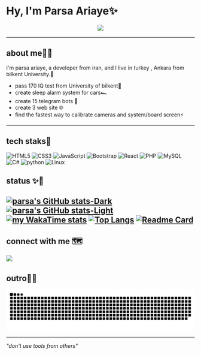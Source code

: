 # Hy, I'm Parsa Ariaye✨️
<p align="center">
  <a href="https://github.com/japanse-samurai">
    <img src="https://readme-typing-svg.herokuapp.com?color=00FF00&center=true&vCenter=true&lines=Frontend+developer+|+tg+developer;machine+learning+|+networke;creating+tools;good+luck!;!!!%E2%9C%A8" />
  </a>
</p>

---

## about me🚶‍♂️
I'm parsa ariaye, a developer from iran, and I live in turkey , Ankara from bilkent University.👾
- pass 170 IQ test from University of bilkent🧠
- create sleep alarm system for cars🏎️
- create 15 telegram bots 🤖
- create 3 web site 🌐
- find the fastest way to calibrate cameras and system/board screen⚡

---
## tech staks👾
![HTML5](https://img.shields.io/badge/html5-%23E34F26.svg?style=for-the-badge&logo=html5&logoColor=black) ![CSS3](https://img.shields.io/badge/css3-%231572B6.svg?style=for-the-badge&logo=css3&logoColor=black) ![JavaScript](https://img.shields.io/badge/javascript-%23323330.svg?style=for-the-badge&logo=javascript&logoColor=black) ![Bootstrap](https://img.shields.io/badge/bootstrap-%238511FA.svg?style=for-the-badge&logo=bootstrap&logoColor=black) ![React](https://img.shields.io/badge/react-%2320232a.svg?style=for-the-badge&logo=react&logoColor=black) ![PHP](https://img.shields.io/badge/php-%23777BB4.svg?style=for-the-badge&logo=php&logoColor=black) ![MySQL](https://img.shields.io/badge/mysql-4479A1.svg?style=for-the-badge&logo=mysql&logoColor=black) ![C#](https://img.shields.io/badge/c%23-%23239120.svg?style=for-the-badge&logo=csharp&logoColor=black) ![python](https://img.shields.io/badge/python-%23E34F26.svg?style=for-the-badge&logo=python&logoColor=black)
![Linux](https://img.shields.io/badge/linux-%23E34F26.svg?style=for-the-badge&logo=linux&logoColor=black)

## status ✨️👾
[![parsa's GitHub stats-Dark](https://github-readme-stats.vercel.app/api?username=parsa-ariaye\&show_icons=true\&theme=dark#gh-dark-mode-only)](https://github.com/anuraghazra/github-readme-stats#responsive-card-theme#gh-dark-mode-only)
[![parsa's GitHub stats-Light](https://github-readme-stats.vercel.app/api?username=parsa-ariaye\&show_icons=true\&theme=default#gh-light-mode-only)](https://github.com/anuraghazra/github-readme-stats#responsive-card-theme#gh-light-mode-only)
[![my WakaTime stats](https://github-readme-stats.vercel.app/api/wakatime?username=parsa-ariaye)](https://github.com/parsa-ariaye)
[![Top Langs](https://github-readme-stats.vercel.app/api/top-langs/?username=parsa-ariaye&layout=pie)](https://github.com/anuraghazra/github-readme-stats)
[![Readme Card](https://github-readme-stats.vercel.app/api/pin/?username=parsa-ariaye&repo=telegram-support-bot)](https://github.com/parsa-ariaye/telegram-support-bot)
---
## connect with me 🗺️
  <a href="https://t.me/soon"><img src="https://img.shields.io/badge/Telegram-2CA5E0?style=for-the-badge&logo=telegram&logoColor=white"/></a>


## outro🚶‍♂️
<p align="center">
  <img src="https://github.com/Platane/snk/raw/output/github-contribution-grid-snake.svg" alt="snake animation" />
</p>

---
<i> "don't use tools from others" </i>
